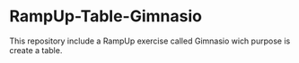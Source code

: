 # RampUp-Table-Gimnasio
This repository include a RampUp exercise called Gimnasio wich purpose is create a table.
